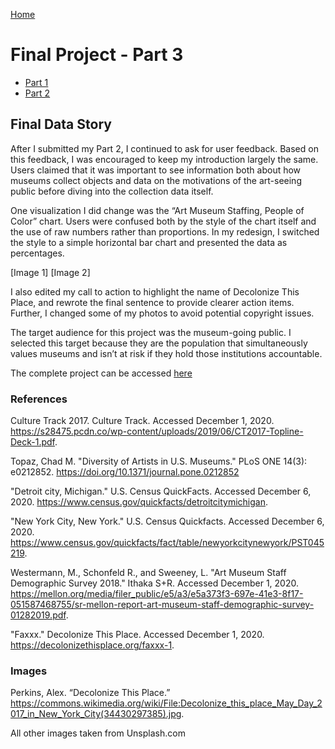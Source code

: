 [Home](https://justwestley.github.io/Westley-Portfolio/)

# Final Project - Part 3

- [Part 1](/Final-Project-1.md)
- [Part 2](/Final-Project-2.md)

## Final Data Story 

After I submitted my Part 2, I continued to ask for user feedback. Based on this feedback, I was encouraged to keep my introduction largely the same. Users claimed that it was important to see information both about how museums collect objects and data on the motivations of the art-seeing public before diving into the collection data itself. 

One visualization I did change was the “Art Museum Staffing, People of Color” chart. Users were confused both by the style of the chart itself and the use of raw numbers rather than proportions. In my redesign, I switched the style to a simple horizontal bar chart and presented the data as percentages. 

[Image 1] [Image 2]

I also edited my call to action to highlight the name of Decolonize This Place, and rewrote the final sentence to provide clearer action items. Further, I changed some of my photos to avoid potential copyright issues. 

The target audience for this project was the museum-going public. I selected this target because they are the population that simultaneously values museums and isn’t at risk if they hold those institutions accountable. 

The complete project can be accessed [here](https://carnegiemellon.shorthandstories.com/-art-museum-collections-don-t-paint-a-picture-of-their-public-/index.html)

### References 

Culture Track 2017. Culture Track. Accessed December 1, 2020. https://s28475.pcdn.co/wp-content/uploads/2019/06/CT2017-Topline-Deck-1.pdf.

Topaz, Chad M. "Diversity of Artists in U.S. Museums." PLoS ONE 14(3): e0212852. https://doi.org/10.1371/journal.pone.0212852

"Detroit city, Michigan." U.S. Census QuickFacts. Accessed December 6, 2020. https://www.census.gov/quickfacts/detroitcitymichigan.

"New York City, New York." U.S. Census Quickfacts. Accessed December 6, 2020. https://www.census.gov/quickfacts/fact/table/newyorkcitynewyork/PST045219.

Westermann, M., Schonfeld R., and Sweeney, L. "Art Museum Staff Demographic Survey 2018." Ithaka S+R. Accessed December 1, 2020. https://mellon.org/media/filer_public/e5/a3/e5a373f3-697e-41e3-8f17-051587468755/sr-mellon-report-art-museum-staff-demographic-survey-01282019.pdf.

"Faxxx." Decolonize This Place. Accessed December 1, 2020. https://decolonizethisplace.org/faxxx-1.

### Images

Perkins, Alex. “Decolonize This Place.” https://commons.wikimedia.org/wiki/File:Decolonize_this_place_May_Day_2017_in_New_York_City(34430297385).jpg. 

All other images taken from Unsplash.com


